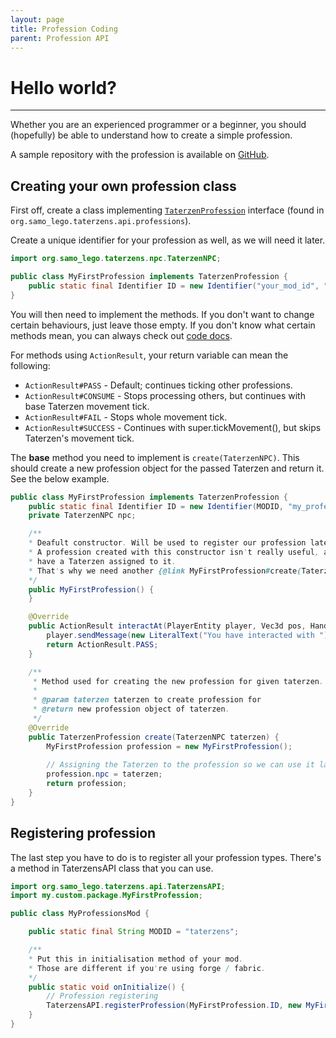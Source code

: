 ```yaml
---
layout: page
title: Profession Coding
parent: Profession API
---
```



# Hello world?

---

Whether you are an experienced programmer or a beginner,
you should (hopefully) be able to understand how to create
a simple profession.

A sample repository with the profession is
available on [GitHub](https://www.github.com/samolego/TaterzenProfessionExampleMod).

## Creating your own profession class
First off, create a class implementing
[`TaterzenProfession`](https://samolego.github.io/Taterzens/dokka/common/common/org.samo_lego.taterzens.api.professions/-taterzen-profession/index.html)
interface (found in `org.samo_lego.taterzens.api.professions`).

Create a unique identifier for your profession as well, as we will
need it later.


```java
import org.samo_lego.taterzens.npc.TaterzenNPC;

public class MyFirstProfession implements TaterzenProfession {
	public static final Identifier ID = new Identifier("your_mod_id", "my_profession");
}
```

You will then need to implement the methods.
If you don't want to change certain behaviours, just leave those empty.
If you don't know what certain methods mean, you can always check out
[code docs](https://samolego.github.io/Taterzens/dokka/common/common/org.samo_lego.taterzens.api.professions/-taterzen-profession/index.html).

For methods using `ActionResult`, your return variable can mean the following:
* `ActionResult#PASS` - Default; continues ticking other professions.
* `ActionResult#CONSUME` - Stops processing others, but continues with base Taterzen movement tick.
* `ActionResult#FAIL` - Stops whole movement tick.
* `ActionResult#SUCCESS` - Continues with super.tickMovement(), but skips Taterzen's movement tick.

The **base** method you need to implement is `create(TaterzenNPC)`.
This should create a new profession object for the passed Taterzen
and return it. See the below example.

```java
public class MyFirstProfession implements TaterzenProfession {
    public static final Identifier ID = new Identifier(MODID, "my_profession");
    private TaterzenNPC npc;

    /**
    * Deafult constructor. Will be used to register our profession later.
    * A profession created with this constructor isn't really useful, as it doesn't
    * have a Taterzen assigned to it.
    * That's why we need another {@link MyFirstProfession#create(TaterzenNPC)}.
    */
    public MyFirstProfession() {
    }

    @Override
    public ActionResult interactAt(PlayerEntity player, Vec3d pos, Hand hand) {
        player.sendMessage(new LiteralText("You have interacted with ").append(this.npc.getName()), false);
        return ActionResult.PASS;
    }

    /**
     * Method used for creating the new profession for given taterzen.
     *
     * @param taterzen taterzen to create profession for
     * @return new profession object of taterzen.
     */
    @Override
    public TaterzenProfession create(TaterzenNPC taterzen) {
        MyFirstProfession profession = new MyFirstProfession();
		
        // Assigning the Taterzen to the profession so we can use it later.
        profession.npc = taterzen;
        return profession;
    }
}
```

## Registering profession
The last step you have to do is to register all your profession types.
There's a method in TaterzensAPI class that you can use.

```java
import org.samo_lego.taterzens.api.TaterzensAPI;
import my.custom.package.MyFirstProfession;

public class MyProfessionsMod {

    public static final String MODID = "taterzens";

    /**
	* Put this in initialisation method of your mod.
	* Those are different if you're using forge / fabric.
    */
    public static void onInitialize() {
        // Profession registering
        TaterzensAPI.registerProfession(MyFirstProfession.ID, new MyFirstProfession());
    }
}

```
